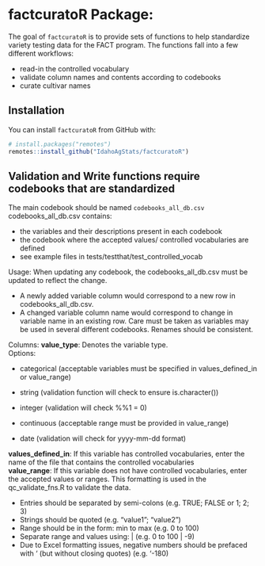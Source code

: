 # factcuratoR Package:

The goal of `factcuratoR` is to provide sets of functions to 
help standardize variety testing data for the FACT program.
The functions fall into a few different workflows: 

- read-in the controlled vocabulary
- validate column names and contents according to codebooks
- curate cultivar names

## Installation

You can install `factcuratoR` from GitHub with:

``` r
# install.packages("remotes")
remotes::install_github("IdahoAgStats/factcuratoR")
```

## Validation and Write functions require codebooks that are standardized
The main codebook should be named `codebooks_all_db.csv`
codebooks_all_db.csv contains:  
- the variables and their descriptions present in each codebook   
- the codebook where the accepted values/ controlled vocabularies are defined
- see example files in tests/testthat/test_controlled_vocab

Usage:
When updating any codebook, the codebooks_all_db.csv must be updated to reflect the change.   
- A newly added variable column would correspond to a new row in codebooks_all_db.csv.   
- A changed variable column name would correspond to change in variable name in an existing row.  Care must be taken as variables may be used in several different codebooks.  Renames should be consistent.  

Columns: 
**value_type**: Denotes the variable type.  
Options:
- categorical (acceptable variables must be specified in values_defined_in or value_range)

- string (validation function will check to ensure is.character())

- integer (validation will check %%1 = 0)

- continuous (acceptable range must be provided in value_range)

- date (validation will check for yyyy-mm-dd format)


**values_defined_in**: If this variable has controlled vocabularies, enter the name of the file that contains the controlled vocabularies    
**value_range**: If this variable does not have controlled vocabularies, enter the accepted values or ranges.  This formatting is used in the qc_validate_fns.R to validate the data.  
  - Entries should be separated by semi-colons (e.g. TRUE; FALSE or 1; 2; 3)
  -  Strings should be quoted (e.g. “value1”; “value2”)  
  -  Range should be in the form: min to max (e.g. 0 to 100) 
  -  Separate range and values using: | (e.g. 0 to 100 | -9)
  -  Due to Excel formatting issues, negative numbers should be prefaced with ‘ (but without closing quotes) (e.g. ‘-180)

